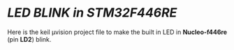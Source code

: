 # _*LED BLINK in STM32F446RE*_

Here is the keil μvision project file to make the built in LED in **Nucleo-f446re** (pin **LD2**) blink.
